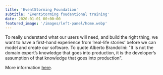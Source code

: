 ```yaml
---
title: 'EventStorming Foundation'
subtitle: 'EventStorming foudantional training'
date: 2020-01-01 00:00:00
featured_image: '/images/left-panel/home.webp'
---
```


To really understand what our users will need, and build the right thing, we want to have a first-hand experience from ‘real-life stories’ before we can model and create our software. To quote Alberto Brandolini: "It is not the domain expert’s knowledge that goes into production, it is the developer’s assumption of that knowledge that goes into production".

More information [here](https://xebia.com/academy/en/training/eventstorming-foundation).